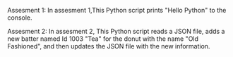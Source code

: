 Assesment 1:
In assesment 1,This Python script prints "Hello Python" to the console.

Assesment 2:
In assesment 2,
This Python script reads a JSON file, adds a new batter named Id 1003 "Tea" for the donut with the name "Old Fashioned", and then updates the JSON file with the new information.
